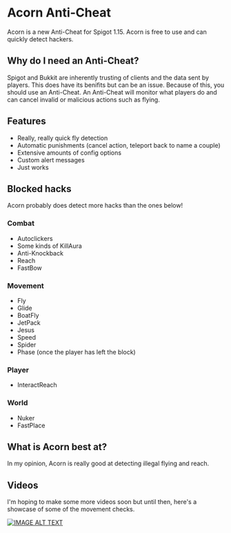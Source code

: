 # Acorn Anti-Cheat
Acorn is a new Anti-Cheat for Spigot 1.15. Acorn is free to use and can quickly detect hackers.

## Why do I need an Anti-Cheat?
Spigot and Bukkit are inherently trusting of clients and the data sent by players. This does have its benifits but can be an issue. Because of this, you should use an Anti-Cheat. An Anti-Cheat will monitor what players do and can cancel invalid or malicious actions such as flying.

## Features
- Really, really quick fly detection
- Automatic punishments (cancel action, teleport back to name a couple)
- Extensive amounts of config options
- Custom alert messages
- Just works

## Blocked hacks
Acorn probably does detect more hacks than the ones below!
### Combat
- Autoclickers
- Some kinds of KillAura
- Anti-Knockback
- Reach
- FastBow
### Movement
- Fly
- Glide
- BoatFly
- JetPack
- Jesus
- Speed
- Spider
- Phase (once the player has left the block)
### Player
- InteractReach
### World
- Nuker
- FastPlace


## What is Acorn best at?
In my opinion, Acorn is really good at detecting illegal flying and reach.

## Videos
I'm hoping to make some more videos soon but until then, here's a showcase of some of the movement checks.

[![IMAGE ALT TEXT](http://img.youtube.com/vi/RHGw8_hbx7A/0.jpg)](http://www.youtube.com/watch?v=RHGw8_hbx7A "New 1.15 Anti-Cheat Movement Checks Showcase")
